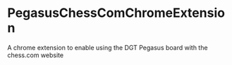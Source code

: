 # PegasusChessComChromeExtension
A chrome extension to enable using the DGT Pegasus board with the chess.com website
